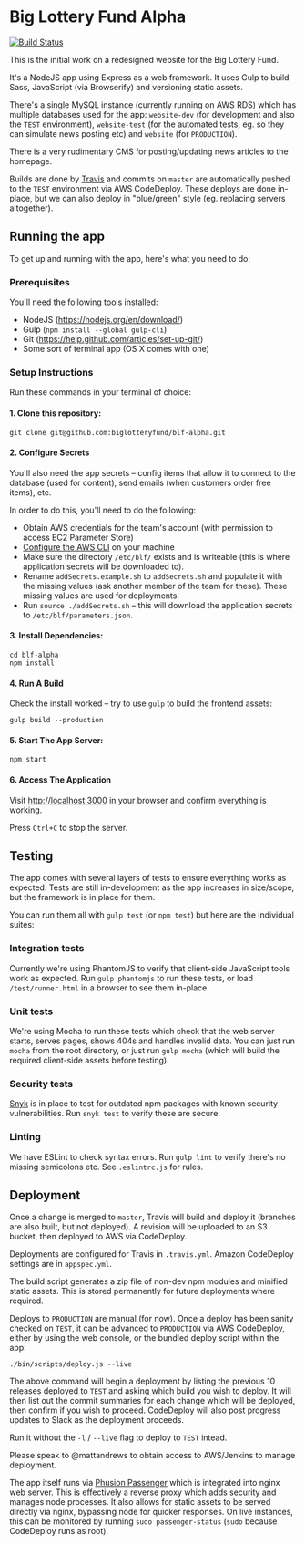 # Big Lottery Fund Alpha

[![Build Status](https://travis-ci.org/biglotteryfund/blf-alpha.svg?branch=master)](https://travis-ci.org/biglotteryfund/blf-alpha)

This is the initial work on a redesigned website for the Big Lottery Fund.

It's a NodeJS app using Express as a web framework. It uses Gulp to build Sass, JavaScript (via Browserify) and versioning static assets.

There's a single MySQL instance (currently running on AWS RDS) which has multiple databases used for the app: `website-dev` (for development and also the `TEST` environment), `website-test` (for the automated tests, eg. so they can simulate news posting etc) and `website` (for `PRODUCTION`).

There is a very rudimentary CMS for posting/updating news articles to the homepage.

Builds are done by [Travis](https://travis-ci.org/biglotteryfund/blf-alpha) and commits on `master` are automatically pushed to the `TEST` environment via AWS CodeDeploy. These deploys are done in-place, but we can also deploy in "blue/green" style (eg. replacing servers altogether).

## Running the app

To get up and running with the app, here's what you need to do:

### Prerequisites

You'll need the following tools installed:

- NodeJS (https://nodejs.org/en/download/)
- Gulp (`npm install --global gulp-cli`)
- Git (https://help.github.com/articles/set-up-git/)
- Some sort of terminal app (OS X comes with one)

### Setup Instructions

Run these commands in your terminal of choice:

#### 1. Clone this repository:

```
git clone git@github.com:biglotteryfund/blf-alpha.git
```

#### 2. Configure Secrets

You'll also need the app secrets – config items that allow it to connect to the database (used for content), send emails (when customers order free items), etc.

In order to do this, you'll need to do the following:

- Obtain AWS credentials for the team's account (with permission to access EC2 Parameter Store)
- [Configure the AWS CLI](http://docs.aws.amazon.com/cli/latest/userguide/cli-chap-getting-started.html) on your machine
- Make sure the directory `/etc/blf/` exists and is writeable (this is where application secrets will be downloaded to).
- Rename `addSecrets.example.sh` to `addSecrets.sh` and populate it with the missing values (ask another member of the team for these). These missing values are used for deployments.
- Run `source ./addSecrets.sh` – this will download the application secrets to `/etc/blf/parameters.json`.

#### 3. Install Dependencies:

```
cd blf-alpha
npm install
```

#### 4. Run A Build

Check the install worked – try to use `gulp` to build the frontend assets:

```
gulp build --production
```

#### 5. Start The App Server:

```
npm start
```

#### 6. Access The Application

Visit [http://localhost:3000](http://localhost:3000) in your browser and confirm everything is working.

Press `Ctrl+C` to stop the server.

## Testing

The app comes with several layers of tests to ensure everything works as expected. Tests are still in-development as the app increases in size/scope, but the framework is in place for them.

You can run them all with `gulp test` (or `npm test`) but here are the individual suites:

### Integration tests
Currently we're using PhantomJS to verify that client-side JavaScript tools work as expected. Run `gulp phantomjs` to run these tests, or load `/test/runner.html` in a browser to see them in-place.

### Unit tests

We're using Mocha to run these tests which check that the web server starts, serves pages, shows 404s and handles invalid data. You can just run `mocha` from the root directory, or just run `gulp mocha` (which will build the required client-side assets before testing).

### Security tests

[Snyk](https://snyk.io/) is in place to test for outdated npm packages with known security vulnerabilities. Run `snyk test` to verify these are secure.

### Linting

We have ESLint to check syntax errors. Run `gulp lint` to verify there's no missing semicolons etc. See `.eslintrc.js` for rules.

## Deployment

Once a change is merged to `master`, Travis will build and deploy it (branches are also built, but not deployed). A revision will be uploaded to an S3 bucket, then deployed to AWS via CodeDeploy.

Deployments are configured for Travis in `.travis.yml`. Amazon CodeDeploy settings are in `appspec.yml`.

The build script generates a zip file of non-dev npm modules and minified static assets. This is stored permanently for future deployments where required.

Deploys to `PRODUCTION` are manual (for now). Once a deploy has been sanity checked on `TEST`, it can be advanced to `PRODUCTION` via AWS CodeDeploy, either by using the web console, or the bundled deploy script within the app:

`./bin/scripts/deploy.js --live`

The above command will begin a deployment by listing the previous 10 releases deployed to `TEST` and asking which build you wish to deploy. It will then list out the commit summaries for each change which will be deployed, then confirm if you wish to proceed. CodeDeploy will also post progress updates to Slack as the deployment proceeds.

Run it without the `-l` / `--live` flag to deploy to `TEST` intead.

Please speak to @mattandrews to obtain access to AWS/Jenkins to manage deployment.

The app itself runs via [Phusion Passenger](https://www.phusionpassenger.com/) which is integrated into nginx web server. This is effectively a reverse proxy which adds security and manages node processes. It also allows for static assets to be served directly via nginx, bypassing node for quicker responses. On live instances, this can be monitored by running `sudo passenger-status` (`sudo` because CodeDeploy runs as root).
